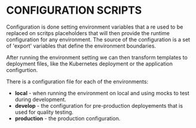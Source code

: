 # CONFIGURATION SCRIPTS
Configuration is done setting environment variables that a re used to be replaced on scritps placeholders that will then provide the runtime configuration for any environment. The source of the configuration is a set of 'export' variables that define the environment boundaries.

After running the environment setting we can then transform templates to deployment files, like the Kubernetes deployment or the application configurtion.

There is a configuration file for each of the environments:
* **local** - when running the environment on local and using mocks to test during development.
* **develop** - the configuration for pre-production deployements that is used for quality testing.
* **production** - the production configuration.
